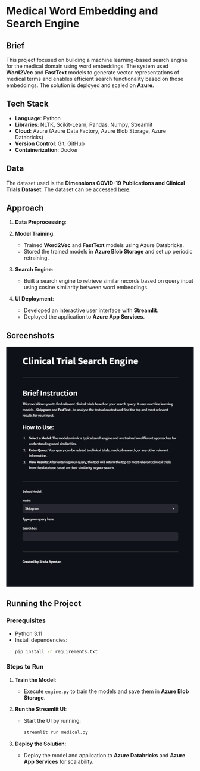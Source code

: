 
# Medical Word Embedding and Search Engine

## Brief
This project focused on building a machine learning-based search engine for the medical domain using word embeddings. The system used **Word2Vec** and **FastText** models to generate vector representations of medical terms and enables efficient search functionality based on those embeddings. The solution is deployed and scaled on **Azure**.

## Tech Stack
- **Language**: Python
- **Libraries**: NLTK, Scikit-Learn, Pandas, Numpy, Streamlit
- **Cloud**: Azure (Azure Data Factory, Azure Blob Storage, Azure Databricks)
- **Version Control**: Git, GitHub
- **Containerization**: Docker

## Data
The dataset used is the **Dimensions COVID-19 Publications and Clinical Trials Dataset**. The dataset can be accessed [here](https://dimensions.figshare.com/articles/dataset/Dimensions_COVID-19_publications_datasets_and_clinical_trials/11961063).

## Approach
1. **Data Preprocessing**:

2. **Model Training**:
   - Trained **Word2Vec** and **FastText** models using Azure Databricks.
   - Stored the trained models in **Azure Blob Storage** and set up periodic retraining.

3. **Search Engine**:
   - Built a search engine to retrieve similar records based on query input using cosine similarity between word embeddings.

4. **UI Deployment**:
   - Developed an interactive user interface with **Streamlit**.
   - Deployed the application to **Azure App Services**.


## Screenshots
  ![Streamlit App Screenshot](Notebooks/Images/Screenshot_1.png)


## Running the Project

### Prerequisites
- Python 3.11
- Install dependencies:
  ```bash
  pip install -r requirements.txt
  ```

### Steps to Run
1. **Train the Model**:
   - Execute `engine.py` to train the models and save them in **Azure Blob Storage**.

2. **Run the Streamlit UI**:
   - Start the UI by running:
     ```bash
     streamlit run medical.py
     ```

3. **Deploy the Solution**:
   - Deploy the model and application to **Azure Databricks** and **Azure App Services** for scalability.
